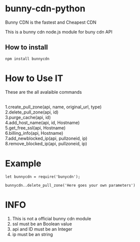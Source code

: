 # bunny-cdn-python

Bunny CDN is the fastest and Cheapest CDN

This is a bunny cdn node.js module for buny cdn API

## How to install

`npm install bunnycdn`

# How to Use IT

These are the all avalaible commands

<br>
1.create_pull_zone(api, name, original_url, type)
<br>
2.delete_pull_zone(api, id)
<br>
3.purge_cache(api, id)
<br>
4.add_host_name(api, id, Hostname)
<!--
<br>
5.force_ssl(api, id, Hostname, ssl)
-->
<br>
5.get_free_ssl(api, Hostname)
<br>
6.billing_info(api, Hostname)
<br>
7.add_newblocked_ip(api, pullzoneid, ip)
<br>
8.remove_blocked_ip(api, pullzoneid, ip)

# Example

```
let bunnycdn = require('bunycdn');

bunnycdn..delete_pull_zone('Here goes your own parameters')
```

# INFO

1. This is not a official bunny cdn module
2. ssl must be an Boolean value
3. api and ID must be an Integer
4. ip must be an string
